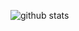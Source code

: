 ![github stats](https://github-readme-stats.vercel.app/api?username=rootkit-io&show_icons=true&theme=dracula)
